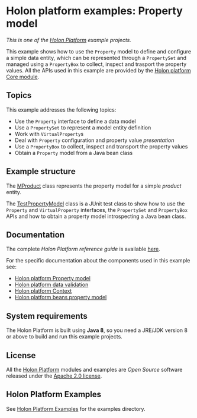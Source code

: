 # Holon platform examples: Property model

_This is one of the [Holon Platform](https://holon-platform.com) example projects._

This example shows how to use the `Property` model to define and configure a simple data entity, which can be represented through a `PropertySet` and managed using a `PropertyBox` to collect, inspect and trasport the property values. 
All the APIs used in this example are provided by the [Holon platform Core module](https://github.com/holon-platform/holon-core).

## Topics

This example addresses the following topics:

* Use the `Property` interface to define a data model
* Use a `PropertySet` to represent a model entity definition
* Work with `VirtualProperty`s
* Deal with `Property` configuration and property value *presentation*
* Use a `PropertyBox` to collect, inspect and transport the property values
* Obtain a `Property` model from a Java bean class

## Example structure

The [MProduct](https://github.com/holon-platform/holon-examples/blob/master/core/property-model/src/main/java/com/holonplatform/example/core/property/model/MProduct.java) class represents the property model for a simple _product_ entity.

The [TestPropertyModel](https://github.com/holon-platform/holon-examples/blob/master/core/property-model/src/test/java/com/holonplatform/example/core/property/test/TestPropertyModel.java) class is a JUnit test class to show how to use the `Property` and `VirtualProperty` interfaces, the `PropertySet` and `PropertyBox` APIs and how to obtain a property model introspecting a Java bean class.

## Documentation

The complete _Holon Platform reference guide_ is available [here](https://holon-platform.com/docs/current/reference).

For the specific documentation about the components used in this example see:

* [Holon platform Property model](https://holon-platform.com/docs/current/reference/holon-core.html#Property)
* [Holon platform data validation](https://holon-platform.com/docs/current/reference/holon-core.html#Validators)
* [Holon platform Context](https://holon-platform.com/docs/current/reference/holon-core.html#Context)
* [Holon platform beans property model](https://holon-platform.com/docs/current/reference/holon-core.html#Beans)

## System requirements

The Holon Platform is built using __Java 8__, so you need a JRE/JDK version 8 or above to build and run this example projects.

## License

All the [Holon Platform](https://holon-platform.com) modules and examples are _Open Source_ software released under the [Apache 2.0 license](LICENSE.md).

## Holon Platform Examples

See [Holon Platform Examples](https://github.com/holon-platform/holon-examples) for the examples directory.

